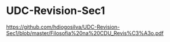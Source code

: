 # UDC-Revision-Sec1
https://github.com/hdiogosilva/UDC-Revision-Sec1/blob/master/Filosofia%20na%20CDU_Revis%C3%A3o.pdf
